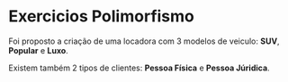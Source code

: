 # **Exercicios Polimorfismo**

Foi proposto a criação de uma locadora com 3 modelos de veiculo: **SUV**, **Popular** e **Luxo**. 

Existem também 2 tipos de clientes: **Pessoa Física** e **Pessoa Júridica**.
    
